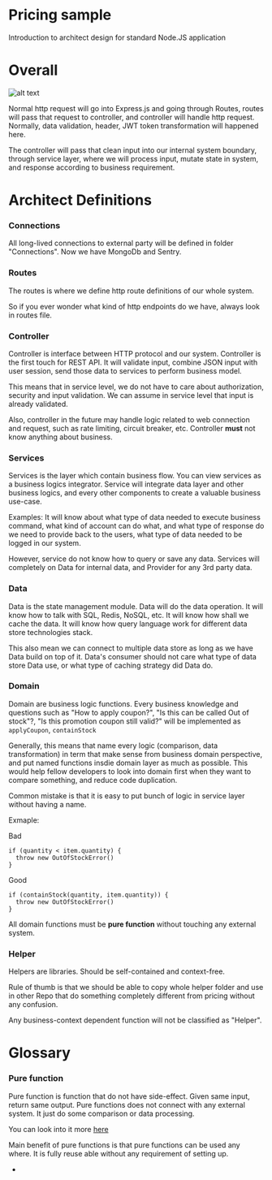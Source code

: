 # Pricing sample

Introduction to architect design for standard Node.JS application

# Overall

![alt text](https://i.imgur.com/3mwgXEw.png)

Normal http request will go into Express.js and going through Routes, routes will pass that request to controller, and controller will handle http request. Normally, data validation, header, JWT token transformation will happened here.

The controller will pass that clean input into our internal system boundary, through service layer, where we will process input, mutate state in system, and response according to business requirement.

# Architect Definitions

### Connections

All long-lived connections to external party will be defined in folder "Connections". Now we have MongoDb and Sentry.

### Routes

The routes is where we define http route definitions of our whole system.

So if you ever wonder what kind of http endpoints do we have, always look in routes file.

### Controller

Controller is interface between HTTP protocol and our system. Controller is the first touch for REST API. It will validate input, combine JSON input with user session, send those data to services to perform business model.

This means that in service level, we do not have to care about authorization, security and input validation. We can assume in service level that input is already validated.

Also, controller in the future may handle logic related to web connection and request, such as rate limiting, circuit breaker, etc. Controller **must** not know anything about business.

### Services

Services is the layer which contain business flow. You can view services as a business logics integrator. Service will integrate data layer and other business logics, and every other components to create a valuable business use-case.

Examples: It will know about what type of data needed to execute business command, what kind of account can do what, and what type of response do we need to provide back to the users, what type of data needed to be logged in our system.

However, service do not know how to query or save any data. Services will completely on Data for internal data, and Provider for any 3rd party data.

### Data

Data is the state management module. Data will do the data operation. It will know how to talk with SQL, Redis, NoSQL, etc. It will know how shall we cache the data. It will know how query language work for different data store technologies stack.

This also mean we can connect to multiple data store as long as we have Data build on top of it. Data's consumer should not care what type of data store Data use, or what type of caching strategy did Data do.

### Domain

Domain are business logic functions. Every business knowledge and questions such as "How to apply coupon?", "Is this can be called Out of stock"?, "Is this promotion coupon still valid?" will be implemented as `applyCoupon`, `containStock`

Generally, this means that name every logic (comparison, data transformation) in term that make sense from business domain perspective, and put named functions insdie domain layer as much as possible. This would help fellow developers to look into domain first when they want to compare something, and reduce code duplication.

Common mistake is that it is easy to put bunch of logic in service layer without having a name.

Exmaple:

Bad

```
if (quantity < item.quantity) {
  throw new OutOfStockError()
}
```

Good

```
if (containStock(quantity, item.quantity)) {
  throw new OutOfStockError()
}
```

All domain functions must be **pure function** without touching any external system.

### Helper

Helpers are libraries. Should be self-contained and context-free.

Rule of thumb is that we should be able to copy whole helper folder and use in other Repo that do something completely different from pricing without any confusion.

Any business-context dependent function will not be classified as "Helper".

# Glossary

### Pure function

Pure function is function that do not have side-effect. Given same input, return same output. Pure functions does not connect with any external system. It just do some comparison or data processing.

You can look into it more [here](https://medium.freecodecamp.org/what-is-a-pure-function-in-javascript-acb887375dfe)

Main benefit of pure functions is that pure functions can be used any where. It is fully reuse able without any requirement of setting up.

-
